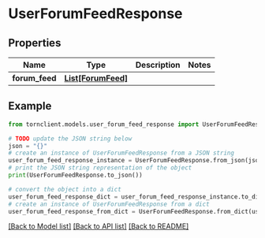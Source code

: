 # UserForumFeedResponse


## Properties

Name | Type | Description | Notes
------------ | ------------- | ------------- | -------------
**forum_feed** | [**List[ForumFeed]**](ForumFeed.md) |  | 

## Example

```python
from tornclient.models.user_forum_feed_response import UserForumFeedResponse

# TODO update the JSON string below
json = "{}"
# create an instance of UserForumFeedResponse from a JSON string
user_forum_feed_response_instance = UserForumFeedResponse.from_json(json)
# print the JSON string representation of the object
print(UserForumFeedResponse.to_json())

# convert the object into a dict
user_forum_feed_response_dict = user_forum_feed_response_instance.to_dict()
# create an instance of UserForumFeedResponse from a dict
user_forum_feed_response_from_dict = UserForumFeedResponse.from_dict(user_forum_feed_response_dict)
```
[[Back to Model list]](../README.md#documentation-for-models) [[Back to API list]](../README.md#documentation-for-api-endpoints) [[Back to README]](../README.md)


